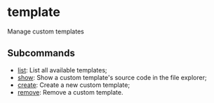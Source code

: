 # template

Manage custom templates

## Subcommands

* [list](ifmd-template-list.md): List all available templates;
* [show](ifmd-template-show.md): Show a custom template's source code in the file explorer;
* [create](ifmd-template-create.md): Create a new custom template;
* [remove](ifmd-template-remove.md): Remove a custom template.
